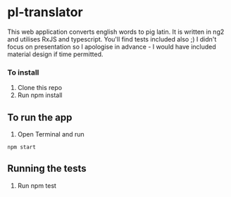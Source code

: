 # pl-translator

This web application converts english words to pig latin. It is written in ng2 and utilises RxJS and typescript.
You'll find tests included also ;) I didn't focus on presentation so I apologise in advance - I would have 
included material design if time permitted. 

### To install
1) Clone this repo
2) Run npm install 

## To run the app
1) Open Terminal and run 
```
npm start
```

## Running the tests
1) Run npm test
